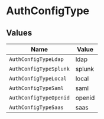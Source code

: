 # AuthConfigType


## Values

| Name                   | Value                  |
| ---------------------- | ---------------------- |
| `AuthConfigTypeLdap`   | ldap                   |
| `AuthConfigTypeSplunk` | splunk                 |
| `AuthConfigTypeLocal`  | local                  |
| `AuthConfigTypeSaml`   | saml                   |
| `AuthConfigTypeOpenid` | openid                 |
| `AuthConfigTypeSaas`   | saas                   |